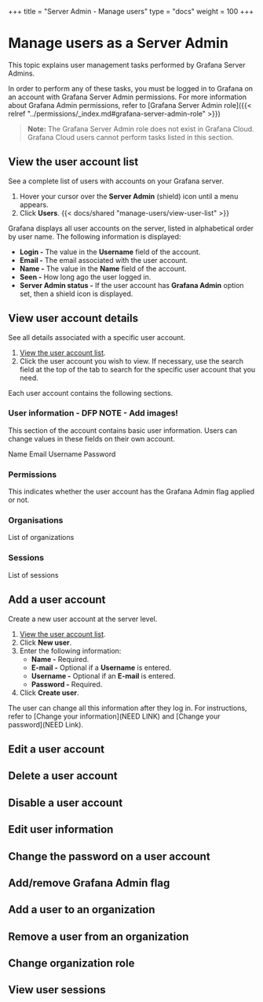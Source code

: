 +++
title = "Server Admin - Manage users"
type = "docs"
weight = 100
+++

# Manage users as a Server Admin

This topic explains user management tasks performed by Grafana Server Admins.

In order to perform any of these tasks, you must be logged in to Grafana on an account with Grafana Server Admin permissions. For more information about Grafana Admin permissions, refer to [Grafana Server Admin role]({{< relref "../permissions/_index.md#grafana-server-admin-role" >}})

> **Note:** The Grafana Server Admin role does not exist in Grafana Cloud. Grafana Cloud users cannot perform tasks listed in this section.

## View the user account list

See a complete list of users with accounts on your Grafana server.

1. Hover your cursor over the **Server Admin** (shield) icon until a menu appears.
1. Click **Users**.
{{< docs/shared "manage-users/view-user-list" >}}

Grafana displays all user accounts on the server, listed in alphabetical order by user name. The following information is displayed:
- **Login -** The value in the **Username** field of the account.
- **Email -** The email associated with the user account.
- **Name -** The value in the **Name** field of the account.
- **Seen -** How long ago the user logged in.
- **Server Admin status -** If the user account has **Grafana Admin** option set, then a shield icon is displayed.

## View user account details

See all details associated with a specific user account.

1. [View the user account list](#view-the-user-account-list).
1. Click the user account you wish to view. If necessary, use the search field at the top of the tab to search for the specific user account that you need.

Each user account contains the following sections.

### User information - DFP NOTE - Add images!

This section of the account contains basic user information. Users can change values in these fields on their own account.

Name
Email
Username
Password

### Permissions

This indicates whether the user account has the Grafana Admin flag applied or not.

### Organisations

List of organizations

### Sessions

List of sessions

## Add a user account

Create a new user account at the server level.

1. [View the user account list](#view-the-user-account-list).
1. Click **New user**.
1. Enter the following information:
   - **Name -** Required.
   - **E-mail -** Optional if a **Username** is entered.
   - **Username -** Optional if an **E-mail** is entered.
   - **Password -** Required.
1. Click **Create user**.

The user can change all this information after they log in. For instructions, refer to [Change your information](NEED LINK) and [Change your password](NEED Link).

## Edit a user account

## Delete a user account

## Disable a user account

## Edit user information

## Change the password on a user account

## Add/remove Grafana Admin flag

## Add a user to an organization

## Remove a user from an organization

## Change organization role

## View user sessions
